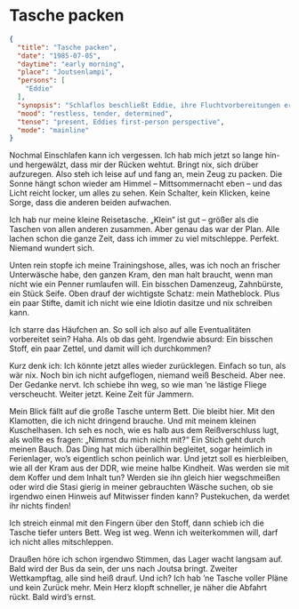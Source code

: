 # Tasche packen

```json
{
  "title": "Tasche packen",
  "date": "1985-07-05",
  "daytime": "early morning",
  "place": "Joutsenlampi",
  "persons": [
    "Eddie"
  ],
  "synopsis": "Schlaflos beschließt Eddie, ihre Fluchtvorbereitungen ernsthaft zu beginnen. Im Licht der Mittsommersonne packt sie ihre kleine Reisetasche mit Unterwäsche, Trainingshose, Hygieneartikeln, Seife, Zahnbürste, ihrem Matheblock und Stiften. Sie erkennt, dass sie ihre große Tasche, viele Klamotten, ihr Kuscheltier und symbolisch auch die DDR und ihre Kindheit zurücklassen muss. Ein kurzer Moment des Zweifelns, doch sie wischt ihn beiseite. Bald wird der Bus nach Joutsa zum zweiten Wettkampftag fahren.",
  "mood": "restless, tender, determined",
  "tense": "present, Eddies first-person perspective",
  "mode": "mainline"
}
```

Nochmal Einschlafen kann ich vergessen. Ich hab mich jetzt so lange hin- und hergewälzt, dass mir der Rücken wehtut. Bringt nix, sich drüber aufzuregen. Also steh ich leise auf und fang an, mein Zeug zu packen. Die Sonne hängt schon wieder am Himmel – Mittsommernacht eben – und das Licht reicht locker, um alles zu sehen. Kein Schalter, kein Klicken, keine Sorge, dass die anderen beiden aufwachen.

Ich hab nur meine kleine Reisetasche. „Klein“ ist gut – größer als die Taschen von allen anderen zusammen. Aber genau das war der Plan. Alle lachen schon die ganze Zeit, dass ich immer zu viel mitschleppe. Perfekt. Niemand wundert sich.

Unten rein stopfe ich meine Trainingshose, alles, was ich noch an frischer Unterwäsche habe, den ganzen Kram, den man halt braucht, wenn man nicht wie ein Penner rumlaufen will. Ein bisschen Damenzeug, Zahnbürste, ein Stück Seife. Oben drauf der wichtigste Schatz: mein Matheblock. Plus ein paar Stifte, damit ich nicht wie eine Idiotin dasitze und nix schreiben kann.

Ich starre das Häufchen an. So soll ich also auf alle Eventualitäten vorbereitet sein? Haha. Als ob das geht. Irgendwie absurd: Ein bisschen Stoff, ein paar Zettel, und damit will ich durchkommen?

Kurz denk ich: Ich könnte jetzt alles wieder zurücklegen. Einfach so tun, als wär nix. Noch bin ich nicht aufgeflogen, niemand weiß Bescheid. Aber nee. Der Gedanke nervt. Ich schiebe ihn weg, so wie man ’ne lästige Fliege verscheucht. Weiter jetzt. Keine Zeit für Jammern.

Mein Blick fällt auf die große Tasche unterm Bett. Die bleibt hier. Mit den Klamotten, die ich nicht dringend brauche. Und mit meinem kleinen Kuschelhasen. Ich seh es noch, wie es halb aus dem Reißverschluss lugt, als wollte es fragen: „Nimmst du mich nicht mit?“ Ein Stich geht durch meinen Bauch. Das Ding hat mich überallhin begleitet, sogar heimlich in Ferienlager, wo’s eigentlich schon peinlich war. Und jetzt soll es hierbleiben, wie all der Kram aus der DDR, wie meine halbe Kindheit. Was werden sie mit dem Koffer und dem Inhalt tun? Werden sie ihn gleich hier wegschmeißen oder wird die Stasi gierig in meiner gebrauchten Wäsche suchen, ob sie irgendwo einen Hinweis auf Mitwisser finden kann? Pustekuchen, da werdet ihr nichts finden!

Ich streich einmal mit den Fingern über den Stoff, dann schieb ich die Tasche tiefer unters Bett. Weg ist weg. Wenn ich weiterkommen will, darf ich nicht alles mitschleppen.

Draußen höre ich schon irgendwo Stimmen, das Lager wacht langsam auf. Bald wird der Bus da sein, der uns nach Joutsa bringt. Zweiter Wettkampftag, alle sind heiß drauf. Und ich? Ich hab ’ne Tasche voller Pläne und kein Zurück mehr. Mein Herz klopft schneller, je näher die Abfahrt rückt. Bald wird’s ernst.
